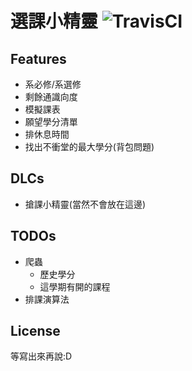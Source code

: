 選課小精靈 ![TravisCI](https://travis-ci.com/NUKCSIE110/coursElf.svg?branch=master)
===

## Features

- 系必修/系選修
- 剩餘通識向度
- 模擬課表
- 願望學分清單
- 排休息時間
- 找出不衝堂的最大學分(背包問題)

## DLCs

- 搶課小精靈(當然不會放在這邊)

## TODOs

- 爬蟲
    - 歷史學分
    - 這學期有開的課程
- 排課演算法

## License

等寫出來再說:D